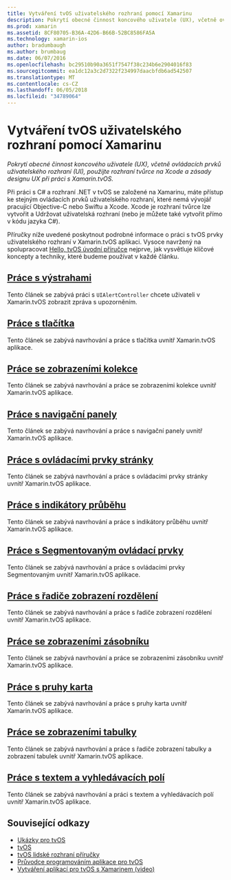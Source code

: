 ```yaml
---
title: Vytváření tvOS uživatelského rozhraní pomocí Xamarinu
description: Pokrytí obecné činnost koncového uživatele (UX), včetně ovládacích prvků uživatelského rozhraní (UI), použijte rozhraní tvůrce na Xcode a zásady designu UX při práci s Xamarin.tvOS.
ms.prod: xamarin
ms.assetid: 8CF80705-B36A-42D6-B66B-52BC8586FA5A
ms.technology: xamarin-ios
author: bradumbaugh
ms.author: brumbaug
ms.date: 06/07/2016
ms.openlocfilehash: bc29510b90a3651f7547f38c234b6e2904016f83
ms.sourcegitcommit: ea1dc12a3c2d7322f234997daacbfdb6ad542507
ms.translationtype: MT
ms.contentlocale: cs-CZ
ms.lasthandoff: 06/05/2018
ms.locfileid: "34789064"
---
```

# <a name="building-tvos-user-interfaces-with-xamarin"></a>Vytváření tvOS uživatelského rozhraní pomocí Xamarinu

_Pokrytí obecné činnost koncového uživatele (UX), včetně ovládacích prvků uživatelského rozhraní (UI), použijte rozhraní tvůrce na Xcode a zásady designu UX při práci s Xamarin.tvOS._

Při práci s C# a rozhraní .NET v tvOS se založené na Xamarinu, máte přístup ke stejným ovládacích prvků uživatelského rozhraní, které nemá vývojář pracující Objective-C nebo Swiftu a Xcode. Xcode je rozhraní tvůrce lze vytvořit a Udržovat uživatelská rozhraní (nebo je můžete také vytvořit přímo v kódu jazyka C#).

Příručky níže uvedené poskytnout podrobné informace o práci s tvOS prvky uživatelského rozhraní v Xamarin.tvOS aplikaci. Vysoce navržený na spolupracovat [Hello, tvOS úvodní příručce](~/ios/tvos/get-started/hello-tvos.md) nejprve, jak vysvětluje klíčové koncepty a techniky, které budeme používat v každé článku.

## <a name="working-with-alertsiostvosuser-interfacealertsmd"></a>[Práce s výstrahami](~/ios/tvos/user-interface/alerts.md)

Tento článek se zabývá práci s `UIAlertController` chcete uživateli v Xamarin.tvOS zobrazit zpráva s upozorněním.

## <a name="working-with-buttonsiostvosuser-interfacebuttonsmd"></a>[Práce s tlačítka](~/ios/tvos/user-interface/buttons.md)

Tento článek se zabývá navrhování a práce s tlačítka uvnitř Xamarin.tvOS aplikace.

## <a name="working-with-collection-viewsiostvosuser-interfacecollection-viewsmd"></a>[Práce se zobrazeními kolekce](~/ios/tvos/user-interface/collection-views.md)

Tento článek se zabývá navrhování a práce se zobrazeními kolekce uvnitř Xamarin.tvOS aplikace.

## <a name="working-with-navigation-barsiostvosuser-interfacenavigation-barsmd"></a>[Práce s navigační panely](~/ios/tvos/user-interface/navigation-bars.md)

Tento článek se zabývá navrhování a práce s navigační panely uvnitř Xamarin.tvOS aplikace.

## <a name="working-with-page-controlsiostvosuser-interfacepage-controlsmd"></a>[Práce s ovládacími prvky stránky](~/ios/tvos/user-interface/page-controls.md)

Tento článek se zabývá navrhování a práce s ovládacími prvky stránky uvnitř Xamarin.tvOS aplikace.

## <a name="working-with-progress-indicatorsiostvosuser-interfaceprogress-indicatorsmd"></a>[Práce s indikátory průběhu](~/ios/tvos/user-interface/progress-indicators.md)

Tento článek se zabývá navrhování a práce s indikátory průběhu uvnitř Xamarin.tvOS aplikace.

## <a name="working-with-segmented-controlsiostvosuser-interfacesegmented-controlsmd"></a>[Práce s Segmentovaným ovládací prvky](~/ios/tvos/user-interface/segmented-controls.md)

Tento článek se zabývá navrhování a práce s ovládacími prvky Segmentovaným uvnitř Xamarin.tvOS aplikace.

## <a name="working-with-split-view-controllersiostvosuser-interfacesplit-viewsmd"></a>[Práce s řadiče zobrazení rozdělení](~/ios/tvos/user-interface/split-views.md)

Tento článek se zabývá navrhování a práce s řadiče zobrazení rozdělení uvnitř Xamarin.tvOS aplikace.

## <a name="working-with-stack-viewsiostvosuser-interfacestacked-viewsmd"></a>[Práce se zobrazeními zásobníku](~/ios/tvos/user-interface/stacked-views.md)

Tento článek se zabývá navrhování a práce se zobrazeními zásobníku uvnitř Xamarin.tvOS aplikace.

## <a name="working-with-tab-barsiostvosuser-interfacetab-barsmd"></a>[Práce s pruhy karta](~/ios/tvos/user-interface/tab-bars.md)

Tento článek se zabývá navrhování a práce s pruhy karta uvnitř Xamarin.tvOS aplikace.

## <a name="working-with-table-viewsiostvosuser-interfacetable-viewsmd"></a>[Práce se zobrazeními tabulky](~/ios/tvos/user-interface/table-views.md)

Tento článek se zabývá navrhování a práce s řadiče zobrazení tabulky a zobrazení tabulek uvnitř Xamarin.tvOS aplikace.

## <a name="working-with-text-and-search-fieldsiostvosuser-interfacetext-fields-and-searchmd"></a>[Práce s textem a vyhledávacích polí](~/ios/tvos/user-interface/text-fields-and-search.md)

Tento článek se zabývá navrhování a práci s textem a vyhledávacích polí uvnitř Xamarin.tvOS aplikace.



## <a name="related-links"></a>Související odkazy

- [Ukázky pro tvOS](https://developer.xamarin.com/samples/tvos/all/)
- [tvOS](https://developer.apple.com/tvos/)
- [tvOS lidské rozhraní příručky](https://developer.apple.com/tvos/human-interface-guidelines/)
- [Průvodce programováním aplikace pro tvOS](https://developer.apple.com/library/prerelease/tvos/documentation/General/Conceptual/AppleTV_PG/)
- [Vytváření aplikací pro tvOS s Xamarinem (video)](https://university.xamarin.com/lightninglectures/tvos-with-xamarin)
